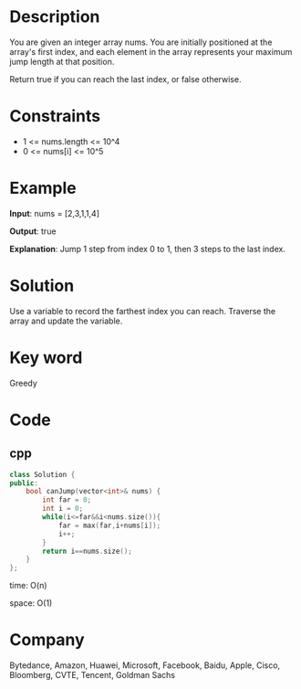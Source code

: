 # Description
You are given an integer array nums. You are initially positioned at the array's first index, and each element in the array represents your maximum jump length at that position.

Return true if you can reach the last index, or false otherwise.


# Constraints
* 1 <= nums.length <= 10^4
* 0 <= nums[i] <= 10^5

# Example
**Input**: nums = [2,3,1,1,4]


**Output**: true

**Explanation**: Jump 1 step from index 0 to 1, then 3 steps to the last index.

# Solution
Use a variable to record the farthest index you can reach. Traverse the array and update the variable.

# Key word
Greedy

# Code

## cpp
```cpp
class Solution {
public:
    bool canJump(vector<int>& nums) {
        int far = 0;
        int i = 0;
        while(i<=far&&i<nums.size()){
            far = max(far,i+nums[i]);
            i++;
        }
        return i==nums.size();
    }
};

```
time: O(n)


space: O(1)

# Company
Bytedance, Amazon, Huawei, Microsoft, Facebook, Baidu, Apple, Cisco, Bloomberg, CVTE, Tencent, Goldman Sachs
